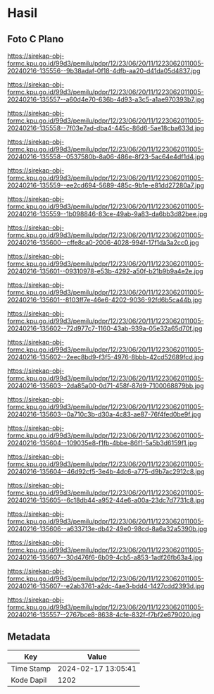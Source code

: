# Hasil

## Foto C Plano

https://sirekap-obj-formc.kpu.go.id/99d3/pemilu/pdpr/12/23/06/20/11/1223062011005-20240216-135556--9b38adaf-0f18-4dfb-aa20-d41da05d4837.jpg

https://sirekap-obj-formc.kpu.go.id/99d3/pemilu/pdpr/12/23/06/20/11/1223062011005-20240216-135557--a60d4e70-636b-4d93-a3c5-a1ae970393b7.jpg

https://sirekap-obj-formc.kpu.go.id/99d3/pemilu/pdpr/12/23/06/20/11/1223062011005-20240216-135558--7f03e7ad-dba4-445c-86d6-5ae18cba633d.jpg

https://sirekap-obj-formc.kpu.go.id/99d3/pemilu/pdpr/12/23/06/20/11/1223062011005-20240216-135558--0537580b-8a06-486e-8f23-5ac64e4df1d4.jpg

https://sirekap-obj-formc.kpu.go.id/99d3/pemilu/pdpr/12/23/06/20/11/1223062011005-20240216-135559--ee2cd694-5689-485c-9b1e-e81dd27280a7.jpg

https://sirekap-obj-formc.kpu.go.id/99d3/pemilu/pdpr/12/23/06/20/11/1223062011005-20240216-135559--1b098846-83ce-49ab-9a83-da6bb3d82bee.jpg

https://sirekap-obj-formc.kpu.go.id/99d3/pemilu/pdpr/12/23/06/20/11/1223062011005-20240216-135600--cffe8ca0-2006-4028-994f-17f1da3a2cc0.jpg

https://sirekap-obj-formc.kpu.go.id/99d3/pemilu/pdpr/12/23/06/20/11/1223062011005-20240216-135601--09310978-e53b-4292-a50f-b21b9b9a4e2e.jpg

https://sirekap-obj-formc.kpu.go.id/99d3/pemilu/pdpr/12/23/06/20/11/1223062011005-20240216-135601--8103ff7e-46e6-4202-9036-92fd6b5ca44b.jpg

https://sirekap-obj-formc.kpu.go.id/99d3/pemilu/pdpr/12/23/06/20/11/1223062011005-20240216-135602--72d977c7-1160-43ab-939a-05e32a65d70f.jpg

https://sirekap-obj-formc.kpu.go.id/99d3/pemilu/pdpr/12/23/06/20/11/1223062011005-20240216-135602--2eec8bd9-f3f5-4976-8bbb-42cd52689fcd.jpg

https://sirekap-obj-formc.kpu.go.id/99d3/pemilu/pdpr/12/23/06/20/11/1223062011005-20240216-135603--2da85a00-0d71-458f-87d9-7100068879bb.jpg

https://sirekap-obj-formc.kpu.go.id/99d3/pemilu/pdpr/12/23/06/20/11/1223062011005-20240216-135603--0a710c3b-d30a-4c83-ae87-76f4fed0be9f.jpg

https://sirekap-obj-formc.kpu.go.id/99d3/pemilu/pdpr/12/23/06/20/11/1223062011005-20240216-135604--109035e8-f1fb-4bbe-86f1-5a5b3d6159f1.jpg

https://sirekap-obj-formc.kpu.go.id/99d3/pemilu/pdpr/12/23/06/20/11/1223062011005-20240216-135604--46d92cf5-3e4b-4dc6-a775-d9b7ac2912c8.jpg

https://sirekap-obj-formc.kpu.go.id/99d3/pemilu/pdpr/12/23/06/20/11/1223062011005-20240216-135605--6c18db44-a952-44e6-a00a-23dc7d7731c8.jpg

https://sirekap-obj-formc.kpu.go.id/99d3/pemilu/pdpr/12/23/06/20/11/1223062011005-20240216-135606--a633713e-db42-49e0-98cd-8a6a32a5390b.jpg

https://sirekap-obj-formc.kpu.go.id/99d3/pemilu/pdpr/12/23/06/20/11/1223062011005-20240216-135607--30d476f6-6b09-4cb5-a853-1adf26fb63a4.jpg

https://sirekap-obj-formc.kpu.go.id/99d3/pemilu/pdpr/12/23/06/20/11/1223062011005-20240216-135607--e2ab3761-a2dc-4ae3-bdd4-1427cdd2393d.jpg

https://sirekap-obj-formc.kpu.go.id/99d3/pemilu/pdpr/12/23/06/20/11/1223062011005-20240216-135557--2767bce8-8638-4cfe-832f-f7bf2e679020.jpg


## Metadata

| Key        | Value               |
| ---------- | ------------------- |
| Time Stamp | 2024-02-17 13:05:41 |
| Kode Dapil | 1202                |



